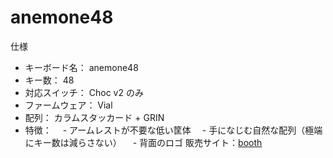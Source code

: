 # anemone48

仕様

- キーボード名： anemone48
- キー数： 48
- 対応スイッチ： Choc v2 のみ
- ファームウェア： Vial
- 配列： カラムスタッカード + GRIN
- 特徴：
　- アームレストが不要な低い筐体
　- 手になじむ自然な配列（極端にキー数は減らさない）
　- 背面のロゴ
販売サイト：[booth](https://deconics.booth.pm/items/6994472)
